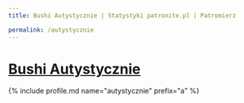 ```yaml
---
title: Bushi Autystycznie | Statystyki patronite.pl | Patromierz

permalink: /autystycznie
---
```


# [Bushi Autystycznie](https://patronite.pl/autystycznie)

{% include profile.md name="autystycznie" prefix="a" %}
